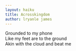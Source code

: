 ```yaml
---
layout: haiku
title: Acrosskingdom
author: lryanle james
---
```


Grounded to my phone<br>
Like my feet are to the ground<br>
Akin with the cloud and beat me<br>